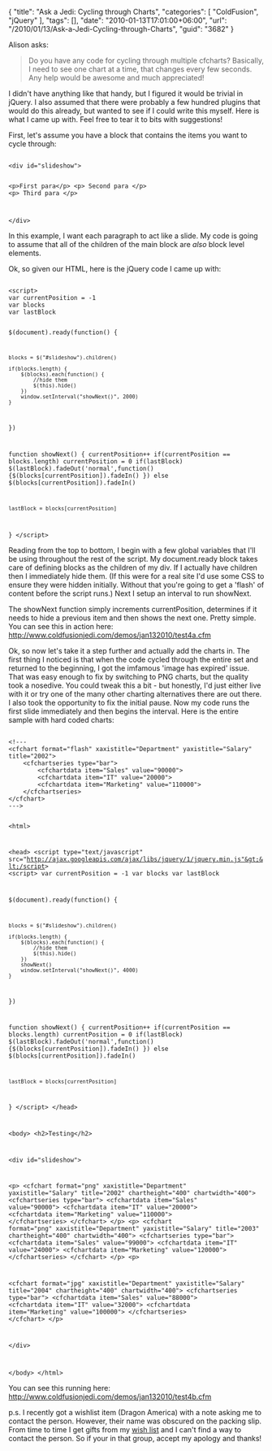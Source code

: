 {
	"title": "Ask a Jedi: Cycling through Charts",
	"categories": [
		"ColdFusion",
		"jQuery"
	],
	"tags": [],
	"date": "2010-01-13T17:01:00+06:00",
	"url": "/2010/01/13/Ask-a-Jedi-Cycling-through-Charts",
	"guid": "3682"
}

Alison asks:

<p>

<blockquote>
Do you have any code for cycling through multiple cfcharts?  Basically, I need to see one chart at a time, that changes every few seconds.  Any help would be awesome and much appreciated!
</blockquote>
<!--more-->
<p>

I didn't have anything like that handy, but I figured it would be trivial in jQuery. I also assumed that there were probably a few hundred plugins that would do this already, but wanted to see if I could write this myself. Here is what I came up with. Feel free to tear it to bits with suggestions!

<p>

First, let's assume you have a block that contains the items you want to cycle through:

<code>
&lt;div id="slideshow"&gt;

&lt;p&gt;First para&lt;/p&gt;
&lt;p&gt;
Second para
&lt;/p&gt;
&lt;p&gt;
Third para
&lt;/p&gt;

&lt;/div&gt;
</code>

<p>

In this example, I want each paragraph to act like a slide. My code is going to assume that all of the children of the main block are <i>also</i> block level elements. 

<p>

Ok, so given our HTML, here is the jQuery code I came up with:

<code>
&lt;script&gt;
var currentPosition = -1
var blocks
var lastBlock

$(document).ready(function() {

	blocks = $("#slideshow").children()

	if(blocks.length) {
		$(blocks).each(function() {
			//hide them
			$(this).hide()
		})
		window.setInterval("showNext()", 2000)
	}
})

function showNext() {
	currentPosition++
	if(currentPosition == blocks.length) currentPosition = 0
	if(lastBlock) $(lastBlock).fadeOut('normal',function() {$(blocks[currentPosition]).fadeIn() })
	else $(blocks[currentPosition]).fadeIn()

	lastBlock = blocks[currentPosition]
}
&lt;/script&gt;
</code>

<p>

Reading from the top to bottom, I begin with a few global variables that I'll be using throughout the rest of the script. My document.ready block takes care of defining blocks as the children of my div. If I actually have children then I immediately hide them. (If this were for a real site I'd use some CSS to ensure they were hidden initially. Without that you're going to get a 'flash' of content before the script runs.) Next I setup an interval to run showNext.

<p>

The showNext function simply increments currentPosition, determines if it needs to hide a previous item and then shows the next one. Pretty simple. You can see this in action here: <a href="http://www.raymondcamden.com/demos/jan132010/test4a.cfm">http://www.coldfusionjedi.com/demos/jan132010/test4a.cfm</a>

<p>

Ok, so now let's take it a step further and actually add the charts in. The first thing I noticed is that when the code cycled through the entire set and returned to the beginning, I got the imfamous 'image has expired' issue. That was easy enough to fix by switching to PNG charts, but the quality took a nosedive. You could tweak this a bit - but honestly, I'd just either live with it or try one of the many other charting alternatives there are out there. I also took the opportunity to fix the initial pause. Now my code runs the first slide immediately and then begins the interval. Here is the entire sample with hard coded charts:

<code>
&lt;!---
&lt;cfchart format="flash" xaxistitle="Department" yaxistitle="Salary" title="2002"&gt;
	&lt;cfchartseries type="bar"&gt;
		&lt;cfchartdata item="Sales" value="90000"&gt;
		&lt;cfchartdata item="IT" value="20000"&gt;
		&lt;cfchartdata item="Marketing" value="110000"&gt;
	&lt;/cfchartseries&gt;
&lt;/cfchart&gt;
---&gt;

&lt;html&gt;

&lt;head&gt;
&lt;script type="text/javascript" src="http://ajax.googleapis.com/ajax/libs/jquery/1/jquery.min.js"&gt;&lt;/script&gt;
&lt;script&gt;
var currentPosition = -1
var blocks
var lastBlock

$(document).ready(function() {

	blocks = $("#slideshow").children()

	if(blocks.length) {
		$(blocks).each(function() {
			//hide them
			$(this).hide()
		})
		showNext()
		window.setInterval("showNext()", 4000)
	}
})

function showNext() {
	currentPosition++
	if(currentPosition == blocks.length) currentPosition = 0
	if(lastBlock) $(lastBlock).fadeOut('normal',function() {$(blocks[currentPosition]).fadeIn() })
	else $(blocks[currentPosition]).fadeIn()

	lastBlock = blocks[currentPosition]
}
&lt;/script&gt;
&lt;/head&gt;

&lt;body&gt;
&lt;h2&gt;Testing&lt;/h2&gt;

&lt;div id="slideshow"&gt;

&lt;p&gt;
&lt;cfchart format="png" xaxistitle="Department" yaxistitle="Salary" title="2002" chartheight="400" chartwidth="400"&gt;
	&lt;cfchartseries type="bar"&gt;
		&lt;cfchartdata item="Sales" value="90000"&gt;
		&lt;cfchartdata item="IT" value="20000"&gt;
		&lt;cfchartdata item="Marketing" value="110000"&gt;
	&lt;/cfchartseries&gt;
&lt;/cfchart&gt;
&lt;/p&gt;
&lt;p&gt;
&lt;cfchart format="png" xaxistitle="Department" yaxistitle="Salary" title="2003" chartheight="400" chartwidth="400"&gt;
	&lt;cfchartseries type="bar"&gt;
		&lt;cfchartdata item="Sales" value="99000"&gt;
		&lt;cfchartdata item="IT" value="24000"&gt;
		&lt;cfchartdata item="Marketing" value="120000"&gt;
	&lt;/cfchartseries&gt;
&lt;/cfchart&gt;
&lt;/p&gt;
&lt;p&gt;

&lt;cfchart format="jpg" xaxistitle="Department" yaxistitle="Salary" title="2004"  chartheight="400" chartwidth="400"&gt;
	&lt;cfchartseries type="bar"&gt;
		&lt;cfchartdata item="Sales" value="88000"&gt;
		&lt;cfchartdata item="IT" value="32000"&gt;
		&lt;cfchartdata item="Marketing" value="100000"&gt;
	&lt;/cfchartseries&gt;
&lt;/cfchart&gt;
&lt;/p&gt;

&lt;/div&gt;

&lt;/body&gt;
&lt;/html&gt;
</code>

You can see this running here: <a href="http://www.coldfusionjedi.com/demos/jan132010/test4b.cfm">http://www.coldfusionjedi.com/demos/jan132010/test4b.cfm</a>

<p>

p.s. I recently got a wishlist item (Dragon America) with a note asking me to contact the person. However, their name was obscured on the packing slip. From time to time I get gifts from my <a href="http://www.amazon.com/gp/registry/wishlist/ref=cm_gift_gno_wl_hp">wish list</a> and I can't find a way to contact the person. So if your in that group, accept my apology and thanks!
